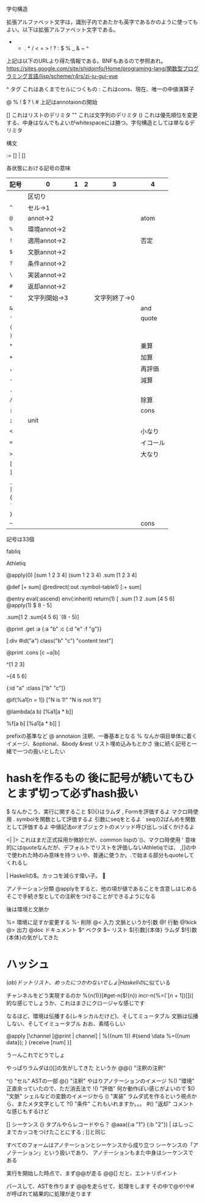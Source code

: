 字句構造

拡張アルファベット文字は，識別子内であたかも英字であるかのように使っても よい。以下は拡張アルファベット文字である。

+ - . * / < = > ! ? : $ % _ & ~ ^


上記は以下のURLより得た情報である。BNFもあるので参照あれ。
https://sites.google.com/site/shidoinfo/Home/programing-lang/関数型プログラミング言語/lisp/scheme/r4rs/zi-ju-gui-yue



^ タグ これはあくまでセルにつくもの
: これはcons、現在、唯一の中値演算子

@ % ! $ ? \ #
上記はannotaionの開始

[] これはリストのデリミタ
"" これは文字列のデリミタ
() これは優先順位を変更する、中身はなんでもよいがwhitespaceには勝つ。字句構造としては単なるデリミタ



構文
<form> := [<annotaion>] <list> | [<tag>] <cell>

各状態における記号の意味

|記号|0|1|2|3|4|
| --- | --- | --- | --- | --- | --- |
|` `|区切り|||||
|`^`|セル->1|||||
|`@`|annot->2||||atom|
|`%`|環境annot->2|||||
|`!`|適用annot->2||||否定|
|`$`|文脈annot->2|||||
|`?`|条件annot->2|||||
|`\`|実装annot->2|||||
|`#`|返却annot->2|||||
|`"`|文字列開始->3|||文字列終了->0||
|`&`|||||and|
|`'`|||||quote|
|`(`||||||
|`)`||||||
|`*`|||||乗算|
|`+`|||||加算|
|`,`|||||再評価|
|`-`|||||減算|
|`.`||||||
|`/`|||||除算|
|`:`|||||cons|
|`;`|unit|||||
|`<`|||||小なり|
|`=`|||||イコール|
|`>`|||||大なり|
|`[`||||||
|`]`||||||
|`_`||||||
|<code>&#124;</code>||||||
|`{`||||||
|<code>`</code>||||||
|`}`||||||
|`~`|||||cons|

記号は33個

fabliq

Athletiq

@apply(0) [sum 1 2 3 4]
(sum 1 2 3 4)
.sum [1 2 3 4]

@def [+ sum]
@redirect(:out :symbol-table1) [:+ sum]

@entry eval(:ascend) env(:inherit) return(1)
[
.sum [1 2 .sum [4 5 6] @apply(1) $ 8 - 5]

.sum[1 2 .sum[4 5 6] `(8 - 5)]

@print
.get :a {:a "b"
        :c {:d "e"
            :f "g"}}

[:div #id("a") class("b" "c") "content text"]

@print .cons [c ~a|b]

^[1 2 3]

~[4 5 6]

{:id "a" :class ["b" "c"]}

@if(%a1[n = 1]) ["N is 1!" "N is not 1!"]

@lambda(a b) [%a1[a * b]]

%f[a b] [%a1[a * b]]
]


prefixの基準など
@ annotaion 注釈、一番基本となる
% なんか項目単体に着くイメージ、&optional、&body &rest リスト埋め込みもとかさ
後に続く記号と一緒で一つの扱いとしたい
# hashを作るもの 後に記号が続いてもひとまず切って必ずhash扱い
$ なんかこう、実行に関すること $(){}はラムダ
, Formを評価するよ マクロ時使用
. symbolを関数として評価するよ 引数にseqをとるよ
` seqの2ばんめを関数として評価するよ
中値記法orオブジェクトのメソッド呼び出しっぽくかけるよ

<| |> これはまだ正式採用か微妙だが、common lispの`()、マクロ時使用
' 意味的にはquoteなんだが、デフォルトでリストを評価しないAthletiqでは、
,[]の中で使われた時のみ意味を持つ
いや、普通に使うか。.で始まる部分もquoteしてくれるし

| Haskellの$。カッコを減らす偉い子。


アノテーション分類
@applyをすると、他の項が値であることを含意しはじめる
そこで手続き型としての注釈をつけることができるようになる

後は環境と文脈か

%= 環境に足すか変更する
%- 削除
@< 入力 文脈というか引数
@! 行動 @!kick
@> 出力
@doc ドキュメント
$^ ベクタ
$~ リスト
$[引数]{本体} ラムダ $!引数{本体}の気がしてきた
# ハッシュ
$(a b) ドットリスト、めったにつかわないでしょ
| Haskellの$に似ている

チャンネルをどう実現するのか
%{n(1)}[#get-n($!{n}) incr-n(%=(`[n + 1])[])]
的な感じでしょうか、これはまさにクロージャな感じです

なるほど、環境は伝播する(レキシカルだけど)、そしてミュータブル
文脈は伝播しない、そしてイミュータブル
おお、素晴らしい

@apply [\channel [@print | channel] |
      %({num 1})
      #{send \data %=(\{num data}); }
       {receive \[num] }]

うーんこれでどうでしょ

やっぱりラムダは\()[]の気がしてきた
というか
@@() "注釈の注釈"

^() "セル" ASTの一部
@() "注釈" やはりアノテーションのイメージ
%() "環境" 正直余っていたので、ただ消去法で
!() "評価" 何か動作ぽい感じがよいので
$() "文脈" シェルなどの変数のイメージから
\() "実装" ラムダ式を作るという視点から、またメタ文字として
?() "条件" これもいれますか。。。
#() "返却" コメントな感じもするけど

[] シーケンス
{} タプルやらレコードやら？
@aaa(\{:a "1"} {:b "2"})
| はしっこまでカッコをつけたことにする
; []と同じ

すべてのフォームはアノテーションとシーケンスから成り立つ
シーケンスの「アノテーション」という扱いであり、
アノテーションもまた中身はシーケンスである

実行を開始した時点で、まず@@が走る @@[] だと、エントリポイント

パースして、ASTを作ります
@@を走らせて、処理をします
その中で@や!や#が呼ばれて結果的に処理が走ります
